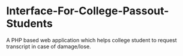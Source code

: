 # Interface-For-College-Passout-Students
A PHP based web application which helps college student to request transcript in case of damage/lose.
